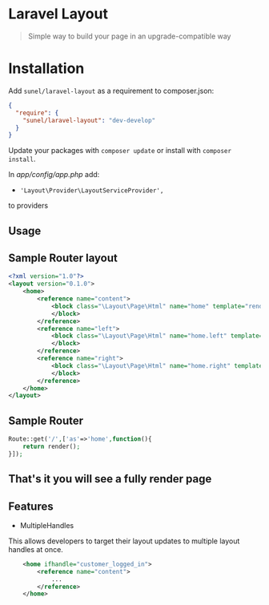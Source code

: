 Laravel Layout
===================
> Simple way to build your page in an upgrade-compatible way

# Installation
Add `sunel/laravel-layout` as a requirement to composer.json:

```json
{
  "require": {
    "sunel/laravel-layout": "dev-develop"
  }
}
```

Update your packages with `composer update` or install with `composer install`.

In *app/config/app.php* add:
* `'Layout\Provider\LayoutServiceProvider',`

to providers 

## Usage

## Sample Router layout 
```xml
<?xml version="1.0"?>
<layout version="0.1.0">
	<home>
		<reference name="content">
            <block class="\Layout\Page\Html" name="home" template="render::home">
            </block>
        </reference>
    	<reference name="left">
            <block class="\Layout\Page\Html" name="home.left" template="render::left">
            </block>
        </reference>
        <reference name="right">
            <block class="\Layout\Page\Html" name="home.right" template="render::right">
            </block>
        </reference>
	</home>
</layout>
```
## Sample Router

```php
Route::get('/',['as'=>'home',function(){	
	return render();	
}]);
```

## That's it you will see a fully render page 

## Features

* MultipleHandles

This allows developers to target their layout updates to multiple layout handles at once.

```xml
    <home ifhandle="customer_logged_in">
        <reference name="content">
            ...
        </reference>
    </home>
```